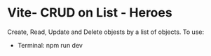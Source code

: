 ﻿# Vite- CRUD on List - Heroes
Create, Read, Update and Delete objests by a list of objects. 
To use:
- Terminal: npm run dev
